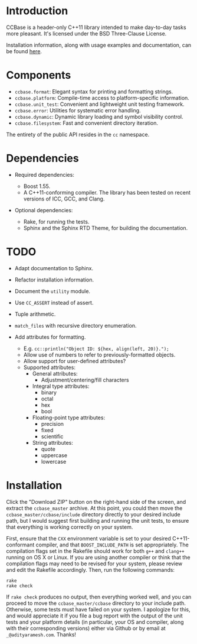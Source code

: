 <!--
  ** File Name:	README.md
  ** Author:	Aditya Ramesh
  ** Date:	12/05/2012
  ** Contact:	_@adityaramesh.com
-->

# Introduction

CCBase is a header-only C++11 library intended to make day-to-day tasks more
pleasant. It's licensed under the BSD Three-Clause License.

Installation information, along with usage examples and documentation, can be
found [here](http://adityaramesh.com/ccbase).

# Components

- `ccbase.format`: Elegant syntax for printing and formatting strings.
- `ccbase.platform`: Compile-time access to platform-specific information.
- `ccbase.unit_test`: Convenient and lightweight unit testing framework.
- `ccbase.error`: Utilities for systematic error handling.
- `ccbase.dynamic`: Dynamic library loading and symbol visibility control.
- `ccbase.filesystem`: Fast and convenient directory iteration.

The entirety of the public API resides in the `cc` namespace.

# Dependencies

- Required dependencies:
  - Boost 1.55.
  - A C++11-conforming compiler. The library has been tested on recent versions
  of ICC, GCC, and Clang.

- Optional dependencies:
  - Rake, for running the tests.
  - Sphinx and the Sphinx RTD Theme, for building the documentation.

# TODO

- Adapt documentation to Sphinx.
- Refactor installation information.
- Document the `utility` module.

- Use `CC_ASSERT` instead of assert.
- Tuple arithmetic.
- `match_files` with recursive directory enumeration.

- Add attributes for formatting.
  - E.g. `cc::println("Object ID: ${hex, align(left, 20)}.");`
  - Allow use of numbers to refer to previously-formatted objects.
  - Allow support for user-defined attributes?
  - Supported attributes:
    - General attributes:
      - Adjustment/centering/fill characters
    - Integral type attributes:
      - binary
      - octal
      - hex
      - bool
    - Floating-point type attributes:
      - precision
      - fixed
      - scientific
    - String attributes:
      - quote
      - uppercase
      - lowercase

# Installation

Click the "Download ZIP" button on the right-hand side of the screen, and
extract the `ccbase_master` archive. At this point, you could then move the
`ccbase_master/ccbase/include` directory directly to your desired include path,
but I would suggest first building and running the unit tests, to ensure that
everything is working correctly on your system.

First, ensure that the `CXX` environment variable is set to your desired
C++11-conformant compiler, and that `BOOST_INCLUDE_PATH` is set appropriately.
The compilation flags set in the Rakefile should work for both `g++` and
`clang++` running on OS X or Linux. If you are using another compiler or think
that the compilation flags may need to be revised for your system, please review
and edit the Rakefile accordingly. Then, run the following commands:

	rake
	rake check

If `rake check` produces no output, then everything worked well, and you can
proceed to move the `ccbase_master/ccbase` directory to your include path.
Otherwise, some tests must have failed on your system. I apologize for this, and
would appreciate it if you file a bug report with the output of the unit tests
and your platform details (in particular, your OS and compiler, along with their
corresponding versions) either via Github or by email at `_@adityaramesh.com`.
Thanks!
